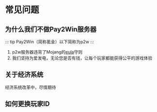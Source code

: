 # 常见问题

## 为什么我们不做Pay2Win服务器

::: tip
Pay2Win（简称氪金）以下简称为p2w
:::

1. p2w服务器违背了Mojang的[eula](https://www.minecraft.net/zh-hans/eula)守则
2. 我们坚持为爱发电，无论您是否有钱，让每个玩家都能获得公平的游戏体验

## 关于经济系统

经济系统改革中，尽情期待

## 如何更换玩家ID
